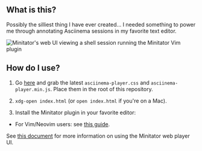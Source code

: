 ## What is this?
Possibly the silliest thing I have ever created...  I needed something to power
me through annotating Asciinema sessions in my favorite text editor.

![Minitator's web UI viewing a shell session running the Minitator Vim plugin](https://sqt.wtf/~targetdisk/blob/minitator-yo-dawg.png)

## How do I use?
1. Go [here](https://github.com/asciinema/asciinema-player/releases/latest) and
   grab the latest `asciinema-player.css` and `asciinema-player.min.js`.  Place
   them in the root of this repository.

2. `xdg-open index.html` (or `open index.html` if you're on a Mac).

3. Install the Minitator plugin in your favorite editor:
  - For Vim/Neovim users: see [this guide](VimHOWTO.md).

See [this document](PlayerHOWTO.md) for more information on using the Minitator
web player UI.
